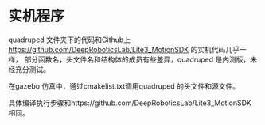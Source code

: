 实机程序
=====
quadruped 文件夹下的代码和Github上 https://github.com/DeepRoboticsLab/Lite3_MotionSDK 的实机代码几乎一样，
部分函数名，头文件名和结构体的成员有些差异，quadruped 是内测版，未经充分测试。


在gazebo 仿真中，通过cmakelist.txt调用quadruped 的头文件和源文件。


具体编译执行步骤和https://github.com/DeepRoboticsLab/Lite3_MotionSDK 相同。
